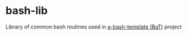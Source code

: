 # bash-lib
Library of common bash routines used in [a-bash-template (BaT)](https://github.com/richbl/a-bash-template) project
